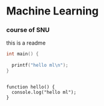 # Machine Learning

### course of SNU

this is a readme 



```C
int main() {
  
  printf("hello ml\n");
}
```

```

function hello() {
  console.log("hello ml");
}

```
